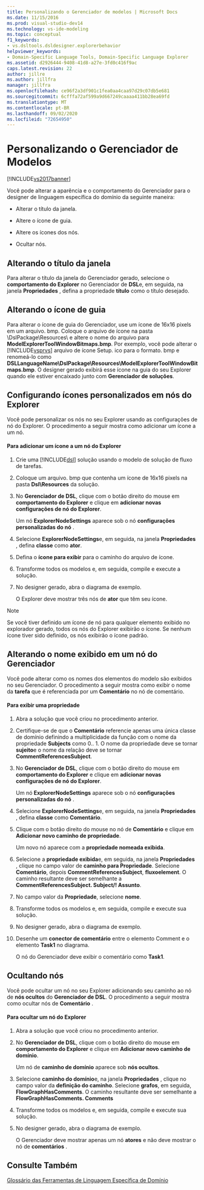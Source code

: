 ```yaml
---
title: Personalizando o Gerenciador de modelos | Microsoft Docs
ms.date: 11/15/2016
ms.prod: visual-studio-dev14
ms.technology: vs-ide-modeling
ms.topic: conceptual
f1_keywords:
- vs.dsltools.dsldesigner.explorerbehavior
helpviewer_keywords:
- Domain-Specific Language Tools, Domain-Specific Language Explorer
ms.assetid: d2926444-9408-41d8-a27e-3fd0c416f9ac
caps.latest.revision: 22
author: jillre
ms.author: jillfra
manager: jillfra
ms.openlocfilehash: ce96f2a3df901c1fea0aa4caa97d29c07db5e681
ms.sourcegitcommit: 6cfffa72af599a9d667249caaaa411bb28ea69fd
ms.translationtype: MT
ms.contentlocale: pt-BR
ms.lasthandoff: 09/02/2020
ms.locfileid: "72654950"
---
```

# <a name="customizing-the-model-explorer"></a>Personalizando o Gerenciador de Modelos
[!INCLUDE[vs2017banner](../includes/vs2017banner.md)]

Você pode alterar a aparência e o comportamento do Gerenciador para o designer de linguagem específica do domínio da seguinte maneira:

- Alterar o título da janela.

- Altere o ícone de guia.

- Altere os ícones dos nós.

- Ocultar nós.

## <a name="changing-the-window-title"></a>Alterando o título da janela
 Para alterar o título da janela do Gerenciador gerado, selecione o **comportamento do Explorer** no Gerenciador de **DSL**e, em seguida, na janela **Propriedades** , defina a propriedade **título** como o título desejado.

## <a name="changing-the-tab-icon"></a>Alterando o ícone de guia
 Para alterar o ícone de guia do Gerenciador, use um ícone de 16x16 pixels em um arquivo. bmp. Coloque o arquivo de ícone na pasta \DslPackage\Resources\ e altere o nome do arquivo para **ModelExplorerToolWindowBitmaps.bmp**. Por exemplo, você pode alterar o [!INCLUDE[vsprvs](../includes/vsprvs-md.md)] arquivo de ícone Setup. ico para o formato. bmp e renomeá-lo como **DSLLanguageName\DslPackage\Resources\ModelExplorerToolWindowBitmaps.bmp**. O designer gerado exibirá esse ícone na guia do seu Explorer quando ele estiver encaixado junto com **Gerenciador de soluções**.

## <a name="setting-custom-icons-on-explorer-nodes"></a>Configurando ícones personalizados em nós do Explorer
 Você pode personalizar os nós no seu Explorer usando as configurações de nó do Explorer. O procedimento a seguir mostra como adicionar um ícone a um nó.

#### <a name="to-add-an-icon-to-an-explorer-node"></a>Para adicionar um ícone a um nó do Explorer

1. Crie uma [!INCLUDE[dsl](../includes/dsl-md.md)] solução usando o modelo de solução de fluxo de tarefas.

2. Coloque um arquivo. bmp que contenha um ícone de 16x16 pixels na pasta **Dsl\Resources** da solução.

3. No **Gerenciador de DSL**, clique com o botão direito do mouse em **comportamento do Explorer** e clique em **adicionar novas configurações de nó do Explorer**.

     Um nó **ExplorerNodeSettings** aparece sob o nó **configurações personalizadas do nó** .

4. Selecione **ExplorerNodeSettings**e, em seguida, na janela **Propriedades** , defina **classe** como **ator**.

5. Defina o **ícone para exibir** para o caminho do arquivo de ícone.

6. Transforme todos os modelos e, em seguida, compile e execute a solução.

7. No designer gerado, abra o diagrama de exemplo.

     O Explorer deve mostrar três nós de **ator** que têm seu ícone.

> [!NOTE]
> Se você tiver definido um ícone de nó para qualquer elemento exibido no explorador gerado, todos os nós do Explorer exibirão o ícone. Se nenhum ícone tiver sido definido, os nós exibirão o ícone padrão.

## <a name="changing-the-name-displayed-on-an-explorer-node"></a>Alterando o nome exibido em um nó do Gerenciador
 Você pode alterar como os nomes dos elementos do modelo são exibidos no seu Gerenciador. O procedimento a seguir mostra como exibir o nome da **tarefa** que é referenciada por um **Comentário** no nó de comentário.

#### <a name="to-display-a-property"></a>Para exibir uma propriedade

1. Abra a solução que você criou no procedimento anterior.

2. Certifique-se de que o **Comentário** referencie apenas uma única classe de domínio definindo a multiplicidade da função com o nome da propriedade **Subjects** como 0.. 1. O nome da propriedade deve se tornar **sujeito**e o nome da relação deve se tornar **CommentReferencesSubject**.

3. No **Gerenciador de DSL**, clique com o botão direito do mouse em **comportamento do Explorer** e clique em **adicionar novas configurações de nó do Explorer**.

     Um nó **ExplorerNodeSettings** aparece sob o nó **configurações personalizadas do nó** .

4. Selecione **ExplorerNodeSettings**e, em seguida, na janela **Propriedades** , defina **classe** como **Comentário**.

5. Clique com o botão direito do mouse no nó de **Comentário** e clique em **Adicionar novo caminho de propriedade**.

     Um novo nó aparece com a **propriedade nomeada exibida**.

6. Selecione a **propriedade exibida**e, em seguida, na janela **Propriedades** , clique no campo valor de **caminho para Propriedade**. Selecione **Comentário**, depois **CommentReferencesSubject**, **fluxoelement**. O caminho resultante deve ser semelhante a **CommentReferencesSubject. Subject/! Assunto**.

7. No campo valor da **Propriedade**, selecione **nome**.

8. Transforme todos os modelos e, em seguida, compile e execute sua solução.

9. No designer gerado, abra o diagrama de exemplo.

10. Desenhe um **conector de comentário** entre o elemento Comment e o elemento **Task1** no diagrama.

     O nó do Gerenciador deve exibir o comentário como **Task1**.

## <a name="hiding-nodes"></a>Ocultando nós
 Você pode ocultar um nó no seu Explorer adicionando seu caminho ao nó de **nós ocultos** do **Gerenciador de DSL**. O procedimento a seguir mostra como ocultar nós de **Comentário** .

#### <a name="to-hide-an-explorer-node"></a>Para ocultar um nó do Explorer

1. Abra a solução que você criou no procedimento anterior.

2. No **Gerenciador de DSL**, clique com o botão direito do mouse em **comportamento do Explorer** e clique em **Adicionar novo caminho de domínio**.

     Um nó de **caminho de domínio** aparece sob **nós ocultos**.

3. Selecione **caminho do domínio**e, na janela **Propriedades** , clique no campo valor da **definição do caminho**. Selecione **grafos**, em seguida, **FlowGraphHasComments**. O caminho resultante deve ser semelhante a **FlowGraphHasComments. Comments**

4. Transforme todos os modelos e, em seguida, compile e execute sua solução.

5. No designer gerado, abra o diagrama de exemplo.

     O Gerenciador deve mostrar apenas um nó **atores** e não deve mostrar o nó de **comentários** .

## <a name="see-also"></a>Consulte Também
 [Glossário das Ferramentas de Linguagem Específica de Domínio](https://msdn.microsoft.com/ca5e84cb-a315-465c-be24-76aa3df276aa)
